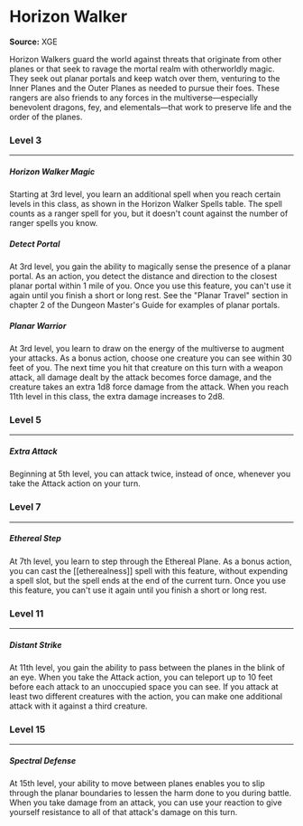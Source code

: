 # Horizon Walker

**Source:** XGE

Horizon Walkers guard the world against threats that originate from other planes or that seek to ravage the mortal realm with otherworldly magic. They seek out planar portals and keep watch over them, venturing to the Inner Planes and the Outer Planes as needed to pursue their foes. These rangers are also friends to any forces in the multiverse—especially benevolent dragons, fey, and elementals—that work to preserve life and the order of the planes.

### Level 3
---
##### **Horizon Walker Magic**
Starting at 3rd level, you learn an additional spell when you reach certain levels in this class, as shown in the Horizon Walker Spells table. The spell counts as a ranger spell for you, but it doesn't count against the number of ranger spells you know.

##### **Detect Portal**
At 3rd level, you gain the ability to magically sense the presence of a planar portal. As an action, you detect the distance and direction to the closest planar portal within 1 mile of you.
Once you use this feature, you can't use it again until you finish a short or long rest.
See the "Planar Travel" section in chapter 2 of the Dungeon Master's Guide for examples of planar portals.

##### **Planar Warrior**
At 3rd level, you learn to draw on the energy of the multiverse to augment your attacks.
As a bonus action, choose one creature you can see within 30 feet of you. The next time you hit that creature on this turn with a weapon attack, all damage dealt by the attack becomes force damage, and the creature takes an extra 1d8 force damage from the attack. When you reach 11th level in this class, the extra damage increases to 2d8.

### Level 5
---
##### **Extra Attack**
Beginning at 5th level, you can attack twice, instead of once, whenever you take the Attack action on your turn.

### Level 7
---
##### **Ethereal Step**
At 7th level, you learn to step through the Ethereal Plane. As a bonus action, you can cast the [[etherealness]] spell with this feature, without expending a spell slot, but the spell ends at the end of the current turn.
Once you use this feature, you can't use it again until you finish a short or long rest.

### Level 11
---
##### **Distant Strike**
At 11th level, you gain the ability to pass between the planes in the blink of an eye. When you take the Attack action, you can teleport up to 10 feet before each attack to an unoccupied space you can see.
If you attack at least two different creatures with the action, you can make one additional attack with it against a third creature.

### Level 15
---
##### **Spectral Defense**
At 15th level, your ability to move between planes enables you to slip through the planar boundaries to lessen the harm done to you during battle. When you take damage from an attack, you can use your reaction to give yourself resistance to all of that attack's damage on this turn.